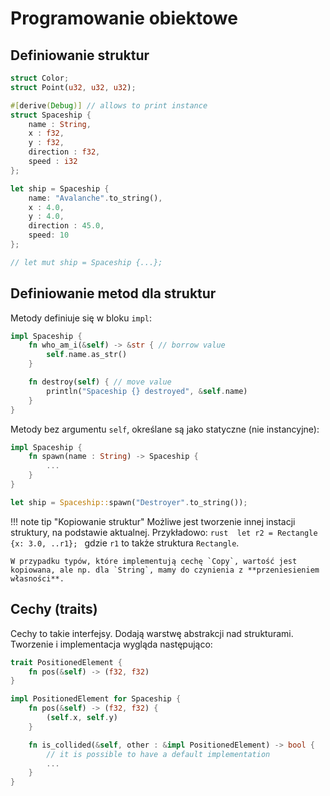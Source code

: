 # Programowanie obiektowe 

## Definiowanie struktur 

```rust title="Przykłady prostego definiowania struktur"
struct Color; 
struct Point(u32, u32, u32); 
```

```rust title="Przykład definicji złożonej struktury"
#[derive(Debug)] // allows to print instance
struct Spaceship {
    name : String,
    x : f32, 
    y : f32, 
    direction : f32,
    speed : i32
};

let ship = Spaceship {
    name: "Avalanche".to_string(),
    x : 4.0,
    y : 4.0,
    direction : 45.0,
    speed: 10 
};

// let mut ship = Spaceship {...}; 
```

## Definiowanie metod dla struktur
Metody definiuje się w bloku `impl`:
```rust
impl Spaceship {
    fn who_am_i(&self) -> &str { // borrow value 
        self.name.as_str()
    }

    fn destroy(self) { // move value 
        println("Spaceship {} destroyed", &self.name)
    }
}
```

Metody bez argumentu `self`, określane są jako statyczne (nie instancyjne):
```rust
impl Spaceship {
    fn spawn(name : String) -> Spaceship {
        ...
    }
}

let ship = Spaceship::spawn("Destroyer".to_string());
```

!!! note tip "Kopiowanie struktur" 
    Możliwe jest tworzenie innej instacji struktury, na podstawie aktualnej. Przykładowo:
    ```rust 
    let r2 = Rectangle {x: 3.0, ..r1};
    ```
    gdzie `r1` to także struktura `Rectangle`.

    W przypadku typów, które implementują cechę `Copy`, wartość jest kopiowana, ale np. dla `String`, mamy do czynienia z **przeniesieniem własności**. 

## Cechy (traits)
Cechy to takie interfejsy. Dodają warstwę abstrakcji nad strukturami. Tworzenie i implementacja wygląda następująco:

```rust
trait PositionedElement {
    fn pos(&self) -> (f32, f32)
}

impl PositionedElement for Spaceship {
    fn pos(&self) -> (f32, f32) {
        (self.x, self.y)
    }

    fn is_collided(&self, other : &impl PositionedElement) -> bool {
        // it is possible to have a default implementation
        ...
    }
}
```
